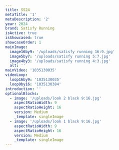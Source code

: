 ```yaml
---
title: SS24
metaTitle: '1'
metaDescription: '2'
year: 2024
brand: Satisfy Running
isActive: true
isShowcased: true
showcaseOrder: 1
mainImage:
  image16by9: '/uploads/satisfy running 16:9.jpg'
  image5by7: '/uploads/satisfy running 5:7.jpg'
  image4by3: '/uploads/satisfy running 4:3.jpg'
  alt: ''
mainVideo: '1035130035'
videoLoop:
  loop16by9: '1035130035'
  loop9by16: '1035130384'
introduction: ''
optionalBlocks:
  - image: '/uploads/look 2 black 9:16.jpg'
    aspectRatioWidth: 9
    aspectRatioHeight: 16
    version: Medium
    _template: singleImage
  - image: '/uploads/look 1 black 9:16.jpg'
    aspectRatioWidth: 9
    aspectRatioHeight: 16
    version: Medium
    _template: singleImage
---
```


